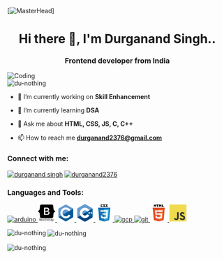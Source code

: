 [![MasterHead](https://www.bing.com/images/search?view=detailV2&ccid=deo4SV06&id=F598CDA3A8B0FEB6FB203835015D212170A0A908&thid=OIP.deo4SV06W8DJAxa1f5u_tQHaCR&mediaurl=https%3a%2f%2fth.bing.com%2fth%2fid%2fR.75ea38495d3a5bc0c90316b57f9bbfb5%3frik%3dCKmgcCEhXQE1OA%26riu%3dhttp%253a%252f%252fwww.pramukhdigital.com%252fwp-content%252fuploads%252f2018%252f07%252fNew-PNC-Animated-Banners.gif%26ehk%3dfs6XGSkrODbDz9LuU2tZgUw5aQd76DxwLvAaGpktUZI%253d%26risl%3d%26pid%3dImgRaw%26r%3d0&exph=590&expw=1920&q=front+end+developer+banner+gif&simid=608028083947117982&FORM=IRPRST&ck=2B6586186960F38268F9B17AE6D3331D&selectedIndex=24&itb=0&ajaxhist=0&ajaxserp=0)]
<h1 align="center">Hi there 👋, I'm Durganand Singh..</h1>
<h3 align="center">Frontend developer from India</h3>
<img align="right" alt="Coding" width="600" src="https://user-images.githubusercontent.com/24864482/111586408-c8dd8a80-878e-11eb-94c8-483e2962a667.gif">

<p align="left"> <img src="https://komarev.com/ghpvc/?username=du-nothing&label=Profile%20views&color=0e75b6&style=flat" alt="du-nothing" /> </p>

- 🔭 I’m currently working on **Skill Enhancement**

- 🌱 I’m currently learning **DSA**

- 💬 Ask me about **HTML, CSS, JS, C, C++**

- 📫 How to reach me **durganand2376@gmail.com**

<h3 align="left">Connect with me:</h3>
<p align="left">
<a href="https://linkedin.com/in/durganand singh" target="blank"><img align="center" src="https://raw.githubusercontent.com/rahuldkjain/github-profile-readme-generator/master/src/images/icons/Social/linked-in-alt.svg" alt="durganand singh" height="30" width="40" /></a>
<a href="https://www.leetcode.com/durganand2376" target="blank"><img align="center" src="https://raw.githubusercontent.com/rahuldkjain/github-profile-readme-generator/master/src/images/icons/Social/leet-code.svg" alt="durganand2376" height="30" width="40" /></a>
</p>

<h3 align="left">Languages and Tools:</h3>
<p align="left"> <a href="https://www.arduino.cc/" target="_blank" rel="noreferrer"> <img src="https://cdn.worldvectorlogo.com/logos/arduino-1.svg" alt="arduino" width="40" height="40"/> </a> <a href="https://getbootstrap.com" target="_blank" rel="noreferrer"> <img src="https://raw.githubusercontent.com/devicons/devicon/master/icons/bootstrap/bootstrap-plain-wordmark.svg" alt="bootstrap" width="40" height="40"/> </a> <a href="https://www.cprogramming.com/" target="_blank" rel="noreferrer"> <img src="https://raw.githubusercontent.com/devicons/devicon/master/icons/c/c-original.svg" alt="c" width="40" height="40"/> </a> <a href="https://www.w3schools.com/cpp/" target="_blank" rel="noreferrer"> <img src="https://raw.githubusercontent.com/devicons/devicon/master/icons/cplusplus/cplusplus-original.svg" alt="cplusplus" width="40" height="40"/> </a> <a href="https://www.w3schools.com/css/" target="_blank" rel="noreferrer"> <img src="https://raw.githubusercontent.com/devicons/devicon/master/icons/css3/css3-original-wordmark.svg" alt="css3" width="40" height="40"/> </a> <a href="https://cloud.google.com" target="_blank" rel="noreferrer"> <img src="https://www.vectorlogo.zone/logos/google_cloud/google_cloud-icon.svg" alt="gcp" width="40" height="40"/> </a> <a href="https://git-scm.com/" target="_blank" rel="noreferrer"> <img src="https://www.vectorlogo.zone/logos/git-scm/git-scm-icon.svg" alt="git" width="40" height="40"/> </a> <a href="https://www.w3.org/html/" target="_blank" rel="noreferrer"> <img src="https://raw.githubusercontent.com/devicons/devicon/master/icons/html5/html5-original-wordmark.svg" alt="html5" width="40" height="40"/> </a> <a href="https://developer.mozilla.org/en-US/docs/Web/JavaScript" target="_blank" rel="noreferrer"> <img src="https://raw.githubusercontent.com/devicons/devicon/master/icons/javascript/javascript-original.svg" alt="javascript" width="40" height="40"/> </a> </p>

<p><img align="left" src="https://github-readme-stats.vercel.app/api/top-langs?username=du-nothing&show_icons=true&locale=en&layout=compact" alt="du-nothing" /></p>

<p>&nbsp;<img align="center" src="https://github-readme-stats.vercel.app/api?username=du-nothing&show_icons=true&locale=en" alt="du-nothing" /></p>

<p><img align="center" src="https://github-readme-streak-stats.herokuapp.com/?user=du-nothing&" alt="du-nothing" /></p>
